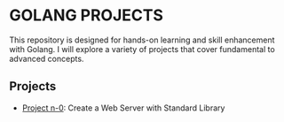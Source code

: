 # GOLANG PROJECTS

This repository is designed for hands-on learning and skill enhancement with Golang. I will explore a variety of projects that cover fundamental to advanced concepts.

## Projects

- [Project n-0](/project_0/): Create a Web Server with Standard Library